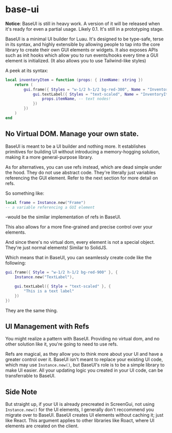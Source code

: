 # base-ui

**Notice**: BaseUI is still in heavy work. A version of it will be released
when it's ready for even a partial usage. Likely 0.1. It's still in a
prototyping stage.

BaseUI is a minimal UI builder for Luau. It's designed to be type-safe, terse
in its syntax, and highly extensible by allowing people to tap into the core
library to create their own GUI elements or widgets. It also exposes APIs such
as init hooks which allow you to run events/hooks every time a GUI element is
initialized. (It also allows you to use Tailwind-like styles)

A peek at its syntax:

```lua
local inventoryItem = function (props: { itemName: string })
    return (
        gui.frame({ Styles = "w-1/2 h-1/2 bg-red-300", Name = "InventoryItem" }, {
            gui.textLabel({ Styles = "text-scaled", Name = "InventoryItemName" }, {
                props.itemName, -- text nodes!
            })
        })
    )
end
```

## No Virtual DOM. Manage your own state.

BaseUI is meant to be a UI builder and nothing more. It establishes primitives
for building UI without introducing a memory-hogging solution, making it a more
general-purpose library.

As for alternatives, you can use refs instead, which are dead simple under the
hood. They do not use abstract code. They're literally just variables
referencing the GUI element. Refer to the next section for more detail on refs.

So something like:

```lua
local frame = Instance.new("Frame")
-- a variable referencing a GUI element
```

-would be the similar implementation of refs in BaseUI.

This also allows for a more fine-grained and precise control over your
elements.

And since there's no virtual dom, every element is not a special object.
They're just normal elements! Similar to SolidJS.

Which means that in BaseUI, you can seamlessly create code like the following:

```lua
gui.frame({ Style = "w-1/2 h-1/2 bg-red-900" }, {
    Instance.new("TextLabel"),

    gui.textLabel({ Style = "text-scaled" }, {
        "This is a text label"
    })
})
```

They are the same thing.

## UI Management with Refs

You might realize a pattern with BaseUI. Providing no virtual dom, and no other
solution like it, you're going to need to use refs.

Refs are magical, as they allow you to think more about your UI and have a
greater control over it. BaseUI isn't meant to replace your existing UI code,
which may use `Instance.new()`, but BaseUI's role is to be a simple library to
make UI easier. All your updating logic you created in your UI code, can be
transferrable to BaseUI.

## Side Note

But straight up, if your UI is already precreated in ScreenGui, not using
`Instance.new()` for the UI elements, I generally don't reccommend you migrate
over to BaseUI. BaseUI creates UI elements without caching it; just like React.
This argument applies to other libraries like Roact, where UI elements are
created on the client.
